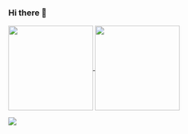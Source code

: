 ### Hi there 👋

<a href="https://github.com/mitani1993">
  <img align="center" height="170px" src="https://github-readme-stats.vercel.app/api?username=mitani1993&count_private=true&show_icons=true" />
</a>
<a href="https://github.com/mitani1993">
  <img align="center" height="170px" src="https://github-readme-stats.vercel.app/api/top-langs/?username=mitani1993&layout=compact" />
</a>

![](https://github-profile-summary-cards.vercel.app/api/cards/profile-details?username=mitani1993&theme=vue)

<!--
**mitani1993/mitani1993** is a ✨ _special_ ✨ repository because its `README.md` (this file) appears on your GitHub profile.

Here are some ideas to get you started:

- 🔭 I’m currently working on ...
- 🌱 I’m currently learning ...
- 👯 I’m looking to collaborate on ...
- 🤔 I’m looking for help with ...
- 💬 Ask me about ...
- 📫 How to reach me: ...
- 😄 Pronouns: ...
- ⚡ Fun fact: ...
-->
